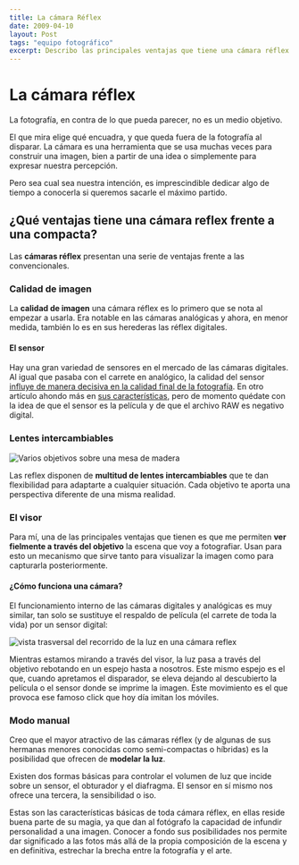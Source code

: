```yaml
---
title: La cámara Réflex
date: 2009-04-10
layout: Post
tags: "equipo fotográfico"
excerpt: Describo las principales ventajas que tiene una cámara réflex para hacer fotos y qué opciones creativas da.
---
```


# La cámara réflex

La fotografía, en contra de lo que pueda parecer, no es un medio objetivo.

El que mira elige qué encuadra, y que queda fuera de la fotografía al disparar. La cámara es una herramienta que se usa muchas veces para construir una imagen, bien a partir de una idea o simplemente para expresar nuestra percepción.

Pero sea cual sea nuestra intención, es imprescindible dedicar algo de tiempo a conocerla si queremos sacarle el máximo partido.

<Photo :breakpoints="['sm', 'md', 'lg']" name="polaroid_sobre_paisaje.jpg" alt="Una mano sujeta una polaroid recién tomada frente a un paisaje" />

## ¿Qué ventajas tiene una cámara reflex frente a una compacta?

Las **cámaras réflex** presentan una serie de ventajas frente a las convencionales.

### Calidad de imagen

La **calidad de imagen** una cámara réflex es lo primero que se nota al empezar a usarla. Era notable en las cámaras analógicas y ahora, en menor medida, también lo es en sus herederas las réflex digitales.

#### El sensor

Hay una gran variedad de sensores en el mercado de las cámaras digitales. Al igual que pasaba con el carrete en analógico, la calidad del sensor [influye de manera decisiva en la calidad final de la fotografía](https://www.anabelbarrio.com/2009/05/sensor-resolucion-y-calidad-fotografica/). En otro artículo ahondo más en [sus características](https://www.anabelbarrio.com/2009/05/el-sensor-de-las-camaras-digitales/), pero de momento quédate con la idea de que el sensor es la película y de que el archivo RAW es negativo digital.

### Lentes intercambiables

<image alt="Varios objetivos sobre una mesa de madera" />

Las reflex disponen de **multitud de lentes intercambiables** que te dan flexibilidad para adaptarte a cualquier situación. Cada objetivo te aporta una perspectiva diferente de una misma realidad.

### El visor

Para mí, una de las principales ventajas que tienen es que me permiten **ver fielmente a través del objetivo** la escena que voy a fotografiar. Usan para esto un mecanismo que sirve tanto para visualizar la imagen como para capturarla posteriormente.

#### ¿Cómo funciona una cámara?

El funcionamiento interno de las cámaras digitales y analógicas es muy similar, tan solo se sustituye el respaldo de película (el carrete de toda la vida) por un sensor digital:

<image alt="vista trasversal del recorrido de la luz en una cámara reflex" />

Mientras estamos mirando a través del visor, la luz pasa a través del objetivo rebotando en un espejo hasta a nosotros. Este mismo espejo es el que, cuando apretamos el disparador, se eleva dejando al descubierto la película o el sensor donde se imprime la imagen. Este movimiento es el que provoca ese famoso click que hoy día imitan los móviles.

### Modo manual

Creo que el mayor atractivo de las cámaras réflex (y de algunas de sus hermanas menores conocidas como semi-compactas o híbridas) es la posibilidad que ofrecen de **modelar la luz**.

Existen dos formas básicas para controlar el volumen de luz que incide sobre un sensor, el obturador y el diafragma. El sensor en sí mismo nos ofrece una tercera, la sensibilidad o iso.

Estas son las características básicas de toda cámara réflex, en ellas reside buena parte de su magia, ya que dan al fotógrafo la capacidad de infundir personalidad a una imagen. Conocer a fondo sus posibilidades nos permite dar significado a las fotos más allá de la propia composición de la escena y en definitiva, estrechar la brecha entre la fotografía y el arte.
